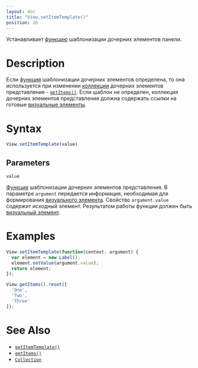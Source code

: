 ```yaml
---
layout: doc
title: "View.setItemTemplate()"
position: 16
---
```


Устанавливает [функцию](../../Script/) шаблонизации дочерних элементов панели.

# Description

Если [функция](../../Script/) шаблонизации дочерних элементов определена, то она используется при
изменении [коллекции](../../Collection/) дочерних элементов представления - [`getItems()`](../View.getItems/).
Если шаблон не определен, коллекция дочерних элементов представления должна содержать ссылки на
готовые [визуальные элементы](../../Element/).

# Syntax

```js
View.setItemTemplate(value)
```

## Parameters

`value`

[Функция](../../Script/) шаблонизации дочерних элементов представления. В параметре `argument`
передается информация, необходимая для формирования [визуального элемента](../../Element/).
Свойство `argument.value` содержит исходный элемент. Результатом работы функции должен быть
[визуальный элемент](../../Element/).

# Examples

```js
View.setItemTemplate(function(context, argument) {
  var element = new Label();
  element.setValue(argument.value);
  return element;
});

View.getItems().reset([
  'One',
  'Two',
  'Three'
]);
```

# See Also

* [`getItemTemplate()`](../View.getItemTemplate/)
* [`getItems()`](../View.getItems/)
* [`Collection`](../../Collection/)
